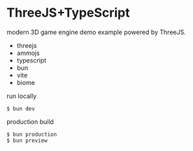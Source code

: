 # ThreeJS+TypeScript

modern 3D game engine demo example powered by ThreeJS.

- threejs
- ammojs
- typescript
- bun
- vite
- biome

run locally

```
$ bun dev
```

production build

```
$ bun production
$ bun preview
```
